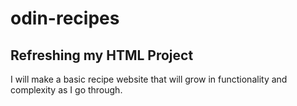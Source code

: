 # odin-recipes

## Refreshing my HTML Project
I will make a basic recipe website that will grow in functionality and complexity as I go through.